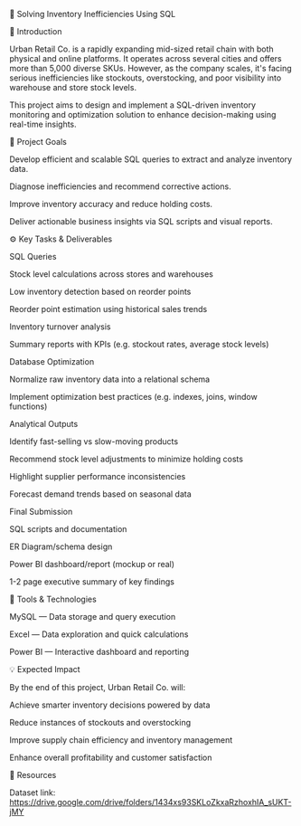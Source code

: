 📂 Solving Inventory Inefficiencies Using SQL

📜 Introduction

Urban Retail Co. is a rapidly expanding mid-sized retail chain with both physical and online platforms. It operates across several cities and offers more than 5,000 diverse SKUs. However, as the company scales, it's facing serious inefficiencies like stockouts, overstocking, and poor visibility into warehouse and store stock levels.

This project aims to design and implement a SQL-driven inventory monitoring and optimization solution to enhance decision-making using real-time insights.

🎯 Project Goals

Develop efficient and scalable SQL queries to extract and analyze inventory data.

Diagnose inefficiencies and recommend corrective actions.

Improve inventory accuracy and reduce holding costs.

Deliver actionable business insights via SQL scripts and visual reports.


⚙️ Key Tasks & Deliverables

SQL Queries

Stock level calculations across stores and warehouses

Low inventory detection based on reorder points

Reorder point estimation using historical sales trends

Inventory turnover analysis

Summary reports with KPIs (e.g. stockout rates, average stock levels)


Database Optimization

Normalize raw inventory data into a relational schema

Implement optimization best practices (e.g. indexes, joins, window functions)


Analytical Outputs

Identify fast-selling vs slow-moving products

Recommend stock level adjustments to minimize holding costs

Highlight supplier performance inconsistencies

Forecast demand trends based on seasonal data


Final Submission

SQL scripts and documentation

ER Diagram/schema design

Power BI dashboard/report (mockup or real)

1-2 page executive summary of key findings


🧰 Tools & Technologies

MySQL — Data storage and query execution

Excel — Data exploration and quick calculations

Power BI — Interactive dashboard and reporting


💡 Expected Impact

By the end of this project, Urban Retail Co. will:

Achieve smarter inventory decisions powered by data

Reduce instances of stockouts and overstocking

Improve supply chain efficiency and inventory management

Enhance overall profitability and customer satisfaction


🔗 Resources

Dataset link: https://drive.google.com/drive/folders/1434xs93SKLoZkxaRzhoxhIA_sUKT-jMY
